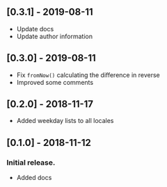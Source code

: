 ## [0.3.1] - 2019-08-11

* Update docs
* Update author information

## [0.3.0] - 2019-08-11

* Fix `fromNow()` calculating the difference in reverse
* Improved some comments

## [0.2.0] - 2018-11-17

* Added weekday lists to all locales

## [0.1.0] - 2018-11-12

### Initial release.
* Added docs